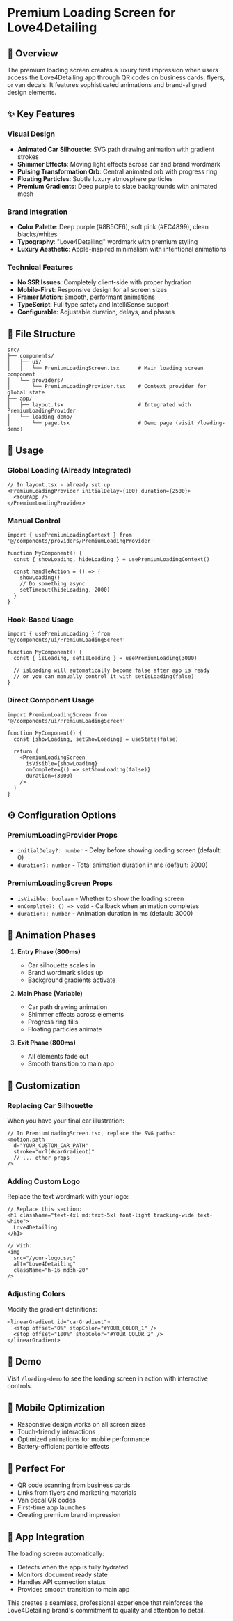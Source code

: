 # Premium Loading Screen for Love4Detailing

## 🎨 Overview

The premium loading screen creates a luxury first impression when users access the Love4Detailing app through QR codes on business cards, flyers, or van decals. It features sophisticated animations and brand-aligned design elements.

## ✨ Key Features

### Visual Design
- **Animated Car Silhouette**: SVG path drawing animation with gradient strokes
- **Shimmer Effects**: Moving light effects across car and brand wordmark
- **Pulsing Transformation Orb**: Central animated orb with progress ring
- **Floating Particles**: Subtle luxury atmosphere particles
- **Premium Gradients**: Deep purple to slate backgrounds with animated mesh

### Brand Integration
- **Color Palette**: Deep purple (#8B5CF6), soft pink (#EC4899), clean blacks/whites
- **Typography**: "Love4Detailing" wordmark with premium styling
- **Luxury Aesthetic**: Apple-inspired minimalism with intentional animations

### Technical Features
- **No SSR Issues**: Completely client-side with proper hydration
- **Mobile-First**: Responsive design for all screen sizes
- **Framer Motion**: Smooth, performant animations
- **TypeScript**: Full type safety and IntelliSense support
- **Configurable**: Adjustable duration, delays, and phases

## 📁 File Structure

```
src/
├── components/
│   ├── ui/
│   │   └── PremiumLoadingScreen.tsx      # Main loading screen component
│   └── providers/
│       └── PremiumLoadingProvider.tsx    # Context provider for global state
├── app/
│   ├── layout.tsx                        # Integrated with PremiumLoadingProvider
│   └── loading-demo/
│       └── page.tsx                      # Demo page (visit /loading-demo)
```

## 🚀 Usage

### Global Loading (Already Integrated)
```tsx
// In layout.tsx - already set up
<PremiumLoadingProvider initialDelay={100} duration={2500}>
  <YourApp />
</PremiumLoadingProvider>
```

### Manual Control
```tsx
import { usePremiumLoadingContext } from '@/components/providers/PremiumLoadingProvider'

function MyComponent() {
  const { showLoading, hideLoading } = usePremiumLoadingContext()
  
  const handleAction = () => {
    showLoading()
    // Do something async
    setTimeout(hideLoading, 2000)
  }
}
```

### Hook-Based Usage
```tsx
import { usePremiumLoading } from '@/components/ui/PremiumLoadingScreen'

function MyComponent() {
  const { isLoading, setIsLoading } = usePremiumLoading(3000)
  
  // isLoading will automatically become false after app is ready
  // or you can manually control it with setIsLoading(false)
}
```

### Direct Component Usage
```tsx
import PremiumLoadingScreen from '@/components/ui/PremiumLoadingScreen'

function MyComponent() {
  const [showLoading, setShowLoading] = useState(false)
  
  return (
    <PremiumLoadingScreen
      isVisible={showLoading}
      onComplete={() => setShowLoading(false)}
      duration={3000}
    />
  )
}
```

## ⚙️ Configuration Options

### PremiumLoadingProvider Props
- `initialDelay?: number` - Delay before showing loading screen (default: 0)
- `duration?: number` - Total animation duration in ms (default: 3000)

### PremiumLoadingScreen Props
- `isVisible: boolean` - Whether to show the loading screen
- `onComplete?: () => void` - Callback when animation completes
- `duration?: number` - Animation duration in ms (default: 3000)

## 🎯 Animation Phases

1. **Entry Phase (800ms)**
   - Car silhouette scales in
   - Brand wordmark slides up
   - Background gradients activate

2. **Main Phase (Variable)**
   - Car path drawing animation
   - Shimmer effects across elements
   - Progress ring fills
   - Floating particles animate

3. **Exit Phase (800ms)**
   - All elements fade out
   - Smooth transition to main app

## 🔧 Customization

### Replacing Car Silhouette
When you have your final car illustration:

```tsx
// In PremiumLoadingScreen.tsx, replace the SVG paths:
<motion.path
  d="YOUR_CUSTOM_CAR_PATH"
  stroke="url(#carGradient)"
  // ... other props
/>
```

### Adding Custom Logo
Replace the text wordmark with your logo:

```tsx
// Replace this section:
<h1 className="text-4xl md:text-5xl font-light tracking-wide text-white">
  Love4Detailing
</h1>

// With:
<img 
  src="/your-logo.svg" 
  alt="Love4Detailing" 
  className="h-16 md:h-20"
/>
```

### Adjusting Colors
Modify the gradient definitions:

```tsx
<linearGradient id="carGradient">
  <stop offset="0%" stopColor="#YOUR_COLOR_1" />
  <stop offset="100%" stopColor="#YOUR_COLOR_2" />
</linearGradient>
```

## 🌟 Demo

Visit `/loading-demo` to see the loading screen in action with interactive controls.

## 📱 Mobile Optimization

- Responsive design works on all screen sizes
- Touch-friendly interactions
- Optimized animations for mobile performance
- Battery-efficient particle effects

## 🎪 Perfect For

- QR code scanning from business cards
- Links from flyers and marketing materials
- Van decal QR codes
- First-time app launches
- Creating premium brand impression

## 🔄 App Integration

The loading screen automatically:
- Detects when the app is fully hydrated
- Monitors document ready state
- Handles API connection status
- Provides smooth transition to main app

This creates a seamless, professional experience that reinforces the Love4Detailing brand's commitment to quality and attention to detail. 